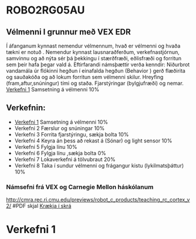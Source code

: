 # ROBO2RG05AU
## Vélmenni I grunnur með VEX EDR
Í áfanganum kynnast nemendur vélmennum, hvað er vélmenni og hvaða tækni er notuð . Nemendur kynnast  lausnaraðferðum, verkefnastjórnun, samvinnu og að nýta sér þá þekkingu í stærðfræði, eðlisfræði og forritun sem þeir hafa þegar vald á.  Eftirfarandi námsþættir verða kenndir: Niðurbrot vandamála úr flókinni  hegðun í einafalda hegðun (Behavior ) gerð flæðirita  og sauðakóða og að lokum forritun sem vélmenni skilur.  Hreyfing (fram,aftur,snúningur) tími og staða. Fjarstýringar (bylgjufræði) og nemar.
[Verkefni 1](#Verkefni1) Samsetning á vélmenni	10% 
## Verkefnin:
* [Verkefni 1](#verkefni-1) Samsetning á vélmenni	10% 
* Verkefni 2	Færslur og snúningar	10%
* Verkefni 3	Forrita fjarstýringu, sækja bolta 	10%
* Verkefni 4	Keyra án þess að rekast á (Sónar) og light sensor	10%
* Verkefni 5	Fylgja línu 	10%
* Verkefni 6	Fylgja línu ,sækja bolta 0%
* Verkefni 7	Lokaverkefni á tölvubraut	20%
* Verkefni 8	Taka í sundur vélmenni og frágangur kistu (lykilmatsþáttur)	10%

### Námsefni frá VEX og Carnegie Mellon háskólanum
 http://cmra.rec.ri.cmu.edu/previews/robot_c_products/teaching_rc_cortex_v2/
#PDF skjal
[Krækja í skrá](https://github.com/eirben/rob2a/blob/master/VEX_Lab_Schedule.pdf)
# Verkefni 1
